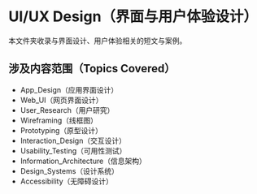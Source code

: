 # UI/UX Design（界面与用户体验设计）

本文件夹收录与界面设计、用户体验相关的短文与案例。

## 涉及内容范围（Topics Covered）

- App_Design（应用界面设计）
- Web_UI（网页界面设计）
- User_Research（用户研究）
- Wireframing（线框图）
- Prototyping（原型设计）
- Interaction_Design（交互设计）
- Usability_Testing（可用性测试）
- Information_Architecture（信息架构）
- Design_Systems（设计系统）
- Accessibility（无障碍设计） 